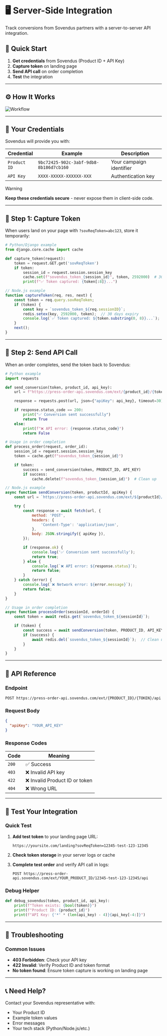 # 🖥️ Server-Side Integration

Track conversions from Sovendus partners with a server-to-server API integration.

## 🚀 Quick Start

1. **Get credentials** from Sovendus (Product ID + API Key)
2. **Capture token** on landing page
3. **Send API call** on order completion
4. **Test** the integration

---

## ⚙️ How It Works

![Workflow](https://raw.githubusercontent.com/Sovendus-GmbH/Sovendus-Integrations-Documentation/main/checkout-products/workflowimg.png)

---

## 🔑 Your Credentials

Sovendus will provide you with:

| Credential | Example | Description |
|------------|---------|-------------|
| `Product ID` | `9bc72425-902c-3abf-9db8-8b186d7cb160` | Your campaign identifier |
| `API Key` | `XXXX-XXXXX-XXXXXX-XXX` | Authentication key |

> [!WARNING]
> **Keep these credentials secure** - never expose them in client-side code.

---

## 📝 Step 1: Capture Token

When users land on your page with `?sovReqToken=abc123`, store it temporarily:

```python
# Python/Django example
from django.core.cache import cache

def capture_token(request):
    token = request.GET.get('sovReqToken')
    if token:
        session_id = request.session.session_key
        cache.set(f"sovendus_token_{session_id}", token, 2592000)  # 30 days expiry
        print(f"✅ Token captured: {token[:8]}...")
```

```javascript
// Node.js example
function captureToken(req, res, next) {
    const token = req.query.sovReqToken;
    if (token) {
        const key = `sovendus_token_${req.sessionID}`;
        redis.setex(key, 2592000, token);  // 30 days expiry
        console.log(`✅ Token captured: ${token.substring(0, 8)}...`);
    }
    next();
}
```

---

## 🎯 Step 2: Send API Call

When an order completes, send the token back to Sovendus:

```python
# Python example
import requests

def send_conversion(token, product_id, api_key):
    url = f"https://press-order-api.sovendus.com/ext/{product_id}/{token}/api"

    response = requests.post(url, json={"apiKey": api_key}, timeout=30)

    if response.status_code == 200:
        print("✅ Conversion sent successfully")
        return True
    else:
        print(f"❌ API error: {response.status_code}")
        return False

# Usage in order completion
def process_order(request, order_id):
    session_id = request.session.session_key
    token = cache.get(f"sovendus_token_{session_id}")

    if token:
        success = send_conversion(token, PRODUCT_ID, API_KEY)
        if success:
            cache.delete(f"sovendus_token_{session_id}")  # Clean up
```

```javascript
// Node.js example
async function sendConversion(token, productId, apiKey) {
    const url = `https://press-order-api.sovendus.com/ext/${productId}/${token}/api`;

    try {
        const response = await fetch(url, {
            method: 'POST',
            headers: {
                'Content-Type': 'application/json',
            },
            body: JSON.stringify({ apiKey }),
        });

        if (response.ok) {
            console.log('✅ Conversion sent successfully');
            return true;
        } else {
            console.log(`❌ API error: ${response.status}`);
            return false;
        }
    } catch (error) {
        console.log(`❌ Network error: ${error.message}`);
        return false;
    }
}

// Usage in order completion
async function processOrder(sessionId, orderId) {
    const token = await redis.get(`sovendus_token_${sessionId}`);

    if (token) {
        const success = await sendConversion(token, PRODUCT_ID, API_KEY);
        if (success) {
            await redis.del(`sovendus_token_${sessionId}`);  // Clean up
        }
    }
}
```

---

## 📡 API Reference

### Endpoint

```
POST https://press-order-api.sovendus.com/ext/{PRODUCT_ID}/{TOKEN}/api
```

### Request Body

```json
{
  "apiKey": "YOUR_API_KEY"
}
```

### Response Codes

| Code | Meaning |
|------|---------|
| `200` | ✅ Success |
| `403` | ❌ Invalid API key |
| `422` | ❌ Invalid Product ID or token |
| `404` | ❌ Wrong URL |

---

## 🧪 Test Your Integration

### Quick Test

1. **Add test token** to your landing page URL:

   ```
   https://yoursite.com/landing?sovReqToken=12345-test-123-12345
   ```

2. **Check token storage** in your server logs or cache

3. **Complete test order** and verify API call in logs:

   ```
   POST https://press-order-api.sovendus.com/ext/YOUR_PRODUCT_ID/12345-test-123-12345/api
   ```

### Debug Helper

```python
def debug_sovendus(token, product_id, api_key):
    print(f"Token exists: {bool(token)}")
    print(f"Product ID: {product_id}")
    print(f"API Key: {'*' * (len(api_key) - 4)}{api_key[-4:]}")
```

---

## 🔧 Troubleshooting

### Common Issues

- **403 Forbidden**: Check your API key
- **422 Invalid**: Verify Product ID and token format
- **No token found**: Ensure token capture is working on landing page

---

## 📞 Need Help?

Contact your Sovendus representative with:

- Your Product ID
- Example token values
- Error messages
- Your tech stack (Python/Node.js/etc.)

